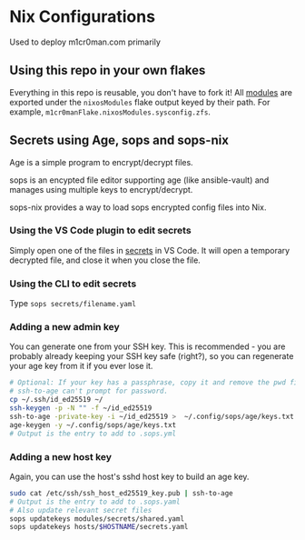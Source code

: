 # Nix Configurations

Used to deploy m1cr0man.com primarily

## Using this repo in your own flakes

Everything in this repo is reusable, you don't have to fork
it! All [modules](./modules) are exported under the `nixosModules`
flake output keyed by their path.
For example, `m1cr0manFlake.nixosModules.sysconfig.zfs`.

## Secrets using Age, sops and sops-nix

Age is a simple program to encrypt/decrypt files.

sops is an encypted file editor supporting age (like ansible-vault)
and manages using multiple keys to encrypt/decrypt.

sops-nix provides a way to load sops encrypted config
files into Nix.

### Using the VS Code plugin to edit secrets

Simply open one of the files in [secrets](./secrets) in VS Code.
It will open a temporary decrypted file, and close it when you
close the file.

### Using the CLI to edit secrets

Type `sops secrets/filename.yaml`

### Adding a new admin key

You can generate one from your SSH key.
This is recommended - you are probably already
keeping your SSH key safe (right?), so you can regenerate
your age key from it if you ever lose it.

```bash
# Optional: If your key has a passphrase, copy it and remove the pwd first
# ssh-to-age can't prompt for password.
cp ~/.ssh/id_ed25519 ~/
ssh-keygen -p -N "" -f ~/id_ed25519
ssh-to-age -private-key -i ~/id_ed25519 >  ~/.config/sops/age/keys.txt
age-keygen -y ~/.config/sops/age/keys.txt
# Output is the entry to add to .sops.yml
```

### Adding a new host key

Again, you can use the host's sshd host key to build
an age key.

```bash
sudo cat /etc/ssh/ssh_host_ed25519_key.pub | ssh-to-age
# Output is the entry to add to .sops.yaml
# Also update relevant secret files
sops updatekeys modules/secrets/shared.yaml
sops updatekeys hosts/$HOSTNAME/secrets.yaml
```
